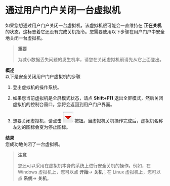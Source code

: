 # 通过用户门户关闭一台虚拟机

如果您想通过用户门户关闭一台虚拟机，该虚拟机很可能会一直维持在 **正在关机** 的状态，这标志着它还没有完成关机指令。您需要使用以下步骤在用户门户中安全地关闭一台虚拟机。

> **重要**
>
> 为减小数据丢失问题的发生机率，请您在关闭虚拟机前请先从它上面登出。

**概述**<br/>
以下是安全关闭用户门户虚拟机的步骤
1. 登出虚拟机的操作系统。

2. 如果您当前虚拟机是全屏模式状态，请点 **Shift+F11** 退出全屏模式，然后关闭虚拟机的控制台窗口。您将会返回到用户门户界面。

3. 想要关闭虚拟机，请点击 ![stopButton](../images/stopButton.png) 按钮。当虚拟机关机操作完成后，虚拟机名称左边的图标会变为停止图标。

**结果**<br/>
您成功地关闭了一台虚拟机。

> **注意**
>
> 您还可以采用在虚拟机本身的系统上进行安全关机的操作。例如，在 Windows 虚拟机上，您可以点 **开始**→ **关机**；在 Linux 虚拟机上，您可以点 **系统**→ **关机**。
